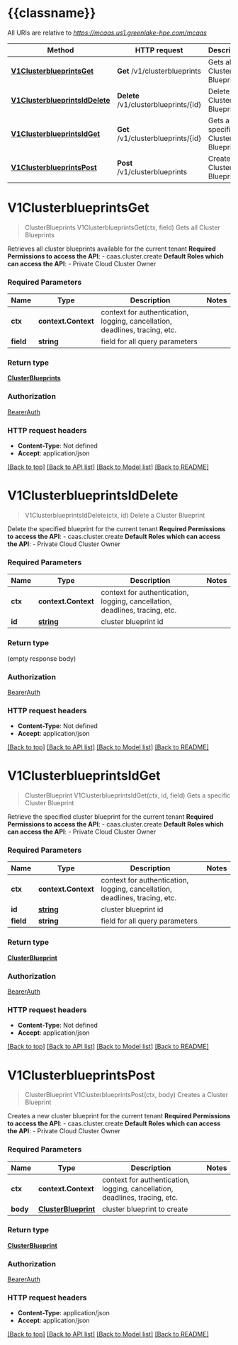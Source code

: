 # {{classname}}

All URIs are relative to *https://mcaas.us1.greenlake-hpe.com/mcaas*

Method | HTTP request | Description
------------- | ------------- | -------------
[**V1ClusterblueprintsGet**](ClusterBlueprintsApi.md#V1ClusterblueprintsGet) | **Get** /v1/clusterblueprints | Gets all Cluster Blueprints
[**V1ClusterblueprintsIdDelete**](ClusterBlueprintsApi.md#V1ClusterblueprintsIdDelete) | **Delete** /v1/clusterblueprints/{id} | Delete a Cluster Blueprint
[**V1ClusterblueprintsIdGet**](ClusterBlueprintsApi.md#V1ClusterblueprintsIdGet) | **Get** /v1/clusterblueprints/{id} | Gets a specific Cluster Blueprint
[**V1ClusterblueprintsPost**](ClusterBlueprintsApi.md#V1ClusterblueprintsPost) | **Post** /v1/clusterblueprints | Creates a Cluster Blueprint

# **V1ClusterblueprintsGet**
> ClusterBlueprints V1ClusterblueprintsGet(ctx, field)
Gets all Cluster Blueprints

Retrieves all cluster blueprints available for the current tenant  **Required Permissions to access the API**:    - caas.cluster.create  **Default Roles which can access the API**:    - Private Cloud Cluster Owner 

### Required Parameters

Name | Type | Description  | Notes
------------- | ------------- | ------------- | -------------
 **ctx** | **context.Context** | context for authentication, logging, cancellation, deadlines, tracing, etc.
  **field** | **string**| field for all query parameters | 

### Return type

[**ClusterBlueprints**](ClusterBlueprints.md)

### Authorization

[BearerAuth](../README.md#BearerAuth)

### HTTP request headers

 - **Content-Type**: Not defined
 - **Accept**: application/json

[[Back to top]](#) [[Back to API list]](../README.md#documentation-for-api-endpoints) [[Back to Model list]](../README.md#documentation-for-models) [[Back to README]](../README.md)

# **V1ClusterblueprintsIdDelete**
> V1ClusterblueprintsIdDelete(ctx, id)
Delete a Cluster Blueprint

Delete the specified blueprint for the current tenant  **Required Permissions to access the API**:    - caas.cluster.create  **Default Roles which can access the API**:    - Private Cloud Cluster Owner 

### Required Parameters

Name | Type | Description  | Notes
------------- | ------------- | ------------- | -------------
 **ctx** | **context.Context** | context for authentication, logging, cancellation, deadlines, tracing, etc.
  **id** | [**string**](.md)| cluster blueprint id | 

### Return type

 (empty response body)

### Authorization

[BearerAuth](../README.md#BearerAuth)

### HTTP request headers

 - **Content-Type**: Not defined
 - **Accept**: application/json

[[Back to top]](#) [[Back to API list]](../README.md#documentation-for-api-endpoints) [[Back to Model list]](../README.md#documentation-for-models) [[Back to README]](../README.md)

# **V1ClusterblueprintsIdGet**
> ClusterBlueprint V1ClusterblueprintsIdGet(ctx, id, field)
Gets a specific Cluster Blueprint

Retrieve the specified cluster blueprint for the current tenant  **Required Permissions to access the API**:    - caas.cluster.create  **Default Roles which can access the API**:    - Private Cloud Cluster Owner 

### Required Parameters

Name | Type | Description  | Notes
------------- | ------------- | ------------- | -------------
 **ctx** | **context.Context** | context for authentication, logging, cancellation, deadlines, tracing, etc.
  **id** | [**string**](.md)| cluster blueprint id | 
  **field** | **string**| field for all query parameters | 

### Return type

[**ClusterBlueprint**](ClusterBlueprint.md)

### Authorization

[BearerAuth](../README.md#BearerAuth)

### HTTP request headers

 - **Content-Type**: Not defined
 - **Accept**: application/json

[[Back to top]](#) [[Back to API list]](../README.md#documentation-for-api-endpoints) [[Back to Model list]](../README.md#documentation-for-models) [[Back to README]](../README.md)

# **V1ClusterblueprintsPost**
> ClusterBlueprint V1ClusterblueprintsPost(ctx, body)
Creates a Cluster Blueprint

Creates a new cluster blueprint for the current tenant  **Required Permissions to access the API**:    - caas.cluster.create  **Default Roles which can access the API**:    - Private Cloud Cluster Owner 

### Required Parameters

Name | Type | Description  | Notes
------------- | ------------- | ------------- | -------------
 **ctx** | **context.Context** | context for authentication, logging, cancellation, deadlines, tracing, etc.
  **body** | [**ClusterBlueprint**](ClusterBlueprint.md)| cluster blueprint to create | 

### Return type

[**ClusterBlueprint**](ClusterBlueprint.md)

### Authorization

[BearerAuth](../README.md#BearerAuth)

### HTTP request headers

 - **Content-Type**: application/json
 - **Accept**: application/json

[[Back to top]](#) [[Back to API list]](../README.md#documentation-for-api-endpoints) [[Back to Model list]](../README.md#documentation-for-models) [[Back to README]](../README.md)

